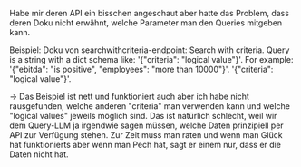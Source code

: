 Habe mir deren API ein bisschen angeschaut aber hatte das Problem, dass deren Doku nicht erwähnt, welche Parameter man den Queries mitgeben kann.

Beispiel: Doku von searchwithcriteria-endpoint:
Search with criteria. Query is a string with a dict schema like: '{"criteria": "logical value"}'.
For example: '{"ebitda": "is positive", "employees": "more than 10000"}'.
'{"criteria": "logical value"}'.

-> Das Beispiel ist nett und funktioniert auch aber ich habe nicht rausgefunden, welche anderen "criteria" man verwenden kann und welche "logical values" jeweils möglich sind. Das ist natürlich schlecht, weil wir dem Query-LLM ja irgendwie sagen müssen, welche Daten prinzipiell per API zur Verfügung stehen. Zur Zeit muss man raten und wenn man Glück hat funktionierts aber wenn man Pech hat, sagt er einem nur, dass er die Daten nicht hat.
